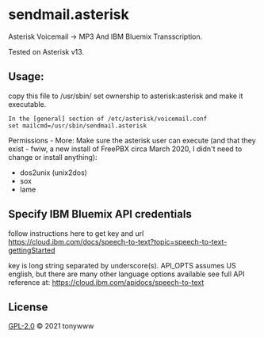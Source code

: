 # sendmail.asterisk
Asterisk Voicemail -> MP3 And IBM Bluemix Transscription.

Tested on Asterisk v13.

## Usage:
copy this file to /usr/sbin/ set ownership to asterisk:asterisk and make it executable.

    In the [general] section of /etc/asterisk/voicemail.conf
    set mailcmd=/usr/sbin/sendmail.asterisk

Permissions - More: Make sure the asterisk user can execute (and that they exist - fwiw, a new 
                    install of FreePBX circa March 2020, I didn't need to change or install anything):
   * dos2unix (unix2dos)
   * sox
   * lame





## Specify IBM Bluemix API credentials
follow instructions here to get key and url
https://cloud.ibm.com/docs/speech-to-text?topic=speech-to-text-gettingStarted

key is long string separated by underscore(s). API_OPTS assumes US english, but there are many other language options available
see full API reference at: https://cloud.ibm.com/apidocs/speech-to-text


## License
[GPL-2.0](LICENSE) © 2021 tonywww
